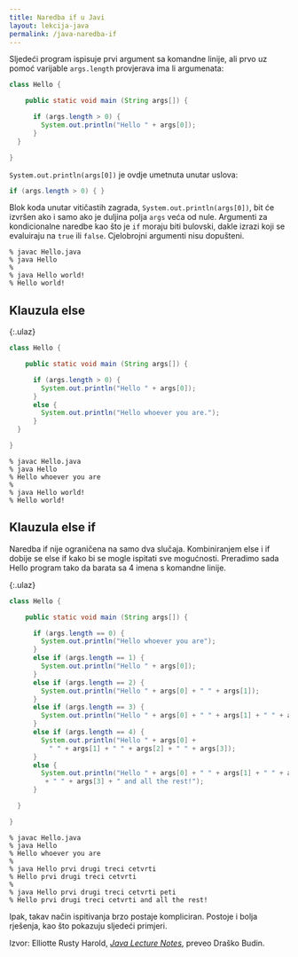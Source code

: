 ```yaml
---
title: Naredba if u Javi
layout: lekcija-java
permalink: /java-naredba-if
---
```


Sljedeći program ispisuje prvi argument sa komandne linije, ali prvo uz pomoć varijable `args.length` provjerava ima li argumenata:

```java
class Hello {

    public static void main (String args[]) {

      if (args.length > 0) {
        System.out.println("Hello " + args[0]);
      }
  }

}
```

`System.out.println(args[0])` je ovdje umetnuta unutar uslova:

```java
if (args.length > 0) { }
```

Blok koda unutar vitičastih zagrada, `System.out.println(args[0])`, bit će izvršen ako i samo ako je duljina polja `args` veća od nule.
Argumenti za kondicionalne naredbe kao što je `if` moraju biti bulovski, dakle izrazi koji se evaluiraju na `true` ili `false`. Cjelobrojni argumenti nisu dopušteni.

```
% javac Hello.java
% java Hello
%
% java Hello world!
% Hello world!
```

## Klauzula else

{:.ulaz}
```java
class Hello {

    public static void main (String args[]) {

      if (args.length > 0) {
        System.out.println("Hello " + args[0]);
      }
      else {
        System.out.println("Hello whoever you are.");
      }
  }

}
```

```
% javac Hello.java
% java Hello
% Hello whoever you are
%
% java Hello world!
% Hello world!
```

## Klauzula else if

Naredba if nije ograničena na samo dva slučaja. Kombiniranjem else i if dobije se else if kako bi se mogle ispitati sve mogućnosti. Preradimo sada Hello program tako da barata sa 4 imena s komandne linije.

{:.ulaz}
```java
class Hello {

    public static void main (String args[]) {

      if (args.length == 0) {
        System.out.println("Hello whoever you are");
      }
      else if (args.length == 1) {
        System.out.println("Hello " + args[0]);
      }
      else if (args.length == 2) {
        System.out.println("Hello " + args[0] + " " + args[1]);
      }      
      else if (args.length == 3) {
        System.out.println("Hello " + args[0] + " " + args[1] + " " + args[2]);
      }      
      else if (args.length == 4) {
        System.out.println("Hello " + args[0] +
          " " + args[1] + " " + args[2] + " " + args[3]);
      }      
      else {
        System.out.println("Hello " + args[0] + " " + args[1] + " " + args[2]
         + " " + args[3] + " and all the rest!");
      }

  }

}
```

```
% javac Hello.java
% java Hello
% Hello whoever you are
%
% java Hello prvi drugi treci cetvrti
% Hello prvi drugi treci cetvrti
%
% java Hello prvi drugi treci cetvrti peti
% Hello prvi drugi treci cetvrti and all the rest!
```

Ipak, takav način ispitivanja brzo postaje kompliciran. Postoje i bolja rješenja, kao što pokazuju sljedeći primjeri.

Izvor: Elliotte Rusty Harold, *[Java Lecture Notes](//www.cafeaulait.org/course/index.html)*, preveo Draško Budin.
